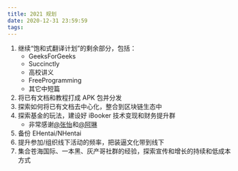 ```yaml
---
title: 2021 规划
date: 2020-12-31 23:59:59
tags:
---
```


1.  继续“饱和式翻译计划”的剩余部分，包括：
    +   GeeksForGeeks
    +   Succinctly
    +   高校讲义
    +   FreeProgramming
    +   其它中短篇
2.  将已有文档和教程打成 APK 包并分发
3.  探索如何将已有文档去中心化，整合到区块链生态中
4.  探索基金的玩法，建设好 iBooker 技术变现和财务提升群
    +   非常感谢[@张怡](https://weibo.com/u/3340707810)和[@阿琳](https://weibo.com/u/7123708810)
5.  备份 EHentai/NHentai
6.  提升参加/组织线下活动的频率，把装逼文化带到线下
7.  集合苍海国际、一本黑、灰产哥社群的经验，探索宣传和增长的持续和低成本方式

